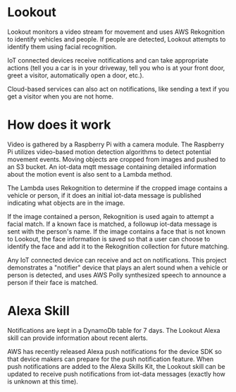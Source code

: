 # Lookout

Lookout monitors a video stream for movement and uses AWS Rekognition to identify vehicles and people.  If people are detected, Lookout attempts to identify them using facial recognition.

IoT connected devices receive notifications and can take appropriate actions (tell you a car is in your driveway, tell you who is at your front door, greet a visitor, automatically open a door, etc.).

Cloud-based services can also act on notifications, like sending a text if you get a visitor when you are not home.

# How does it work

Video is gathered by a Raspberry Pi with a camera module. The Raspberry Pi utilizes video-based motion detection algorithms to detect potential movement events.  Moving objects are cropped from images and pushed to an S3 bucket.  An iot-data mqtt message containing detailed information about the motion event is also sent to a Lambda method.

The Lambda uses Rekognition to determine if the cropped image contains a vehicle or person, if it does an initial iot-data message is published indicating what objects are in the image.

If the image contained a person, Rekognition is used again to attempt a facial match.  If a known face is matched, a followup iot-data message is sent with the person's name.  If the image contains a face that is not known to Lookout, the face information is saved so that a user can choose to identify the face and add it to the Rekognition collection for future matching.

Any IoT connected device can receive and act on notifications.  This project demonstrates a "notifier" device that plays an alert sound when a vehicle or person is detected, and uses AWS Polly synthesized speech to announce a person if their face is matched.

# Alexa Skill

Notifications are kept in a DynamoDb table for 7 days.  The Lookout Alexa skill can provide information about recent alerts.

AWS has recently released Alexa push notifications for the device SDK so that device makers can prepare for the push notification feature.  When push notifications are added to the Alexa Skills Kit, the Lookout skill can be updated to receive push notifications from iot-data messages (exactly how is unknown at this time).
